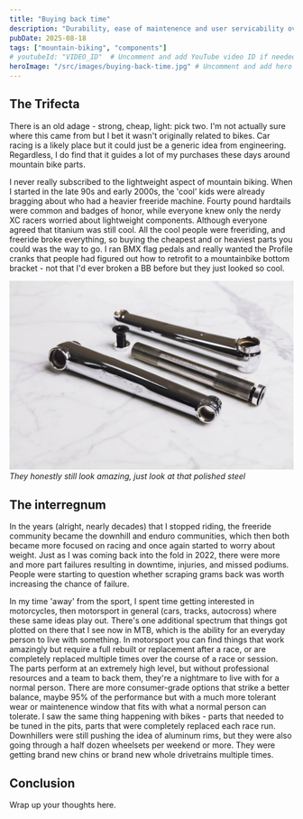 ```yaml
---
title: "Buying back time"
description: "Durability, ease of maintenence and user servicability over everthing else."
pubDate: 2025-08-18
tags: ["mountain-biking", "components"]
# youtubeId: "VIDEO_ID"  # Uncomment and add YouTube video ID if needed
heroImage: "/src/images/buying-back-time.jpg" # Uncomment and add hero image path if needed
---
```


## The Trifecta

There is an old adage - strong, cheap, light: pick two. I'm not actually sure where this came from but I bet it wasn't originally related to bikes. Car racing is a likely place but it could just be a generic idea from engineering. Regardless, I do find that it guides a lot of my purchases these days around mountain bike parts.

I never really subscribed to the lightweight aspect of mountain biking. When I started in the late 90s and early 2000s, the 'cool' kids were already bragging about who had a heavier freeride machine. Fourty pound hardtails were common and badges of honor, while everyone knew only the nerdy XC racers worried about lightweight components. Although everyone agreed that titanium was still cool. All the cool people were freeriding, and freeride broke everything, so buying the cheapest and or heaviest parts you could was the way to go. I ran BMX flag pedals and really wanted the Profile cranks that people had figured out how to retrofit to a mountainbike bottom bracket - not that I'd ever broken a BB before but they just looked so cool.

![profile cranks](/src/images/buying-back-time2.jpg)
_They honestly still look amazing, just look at that polished steel_

## The interregnum

In the years (alright, nearly decades) that I stopped riding, the freeride community became the downhill and enduro communities, which then both became more focused on racing and once again started to worry about weight. Just as I was coming back into the fold in 2022, there were more and more part failures resulting in downtime, injuries, and missed podiums. People were starting to question whether scraping grams back was worth increasing the chance of failure.

In my time 'away' from the sport, I spent time getting interested in motorcycles, then motorsport in general (cars, tracks, autocross) where these same ideas play out. There's one additional spectrum that things got plotted on there that I see now in MTB, which is the ability for an everyday person to live with something. In motorsport you can find things that work amazingly but require a full rebuilt or replacement after a race, or are completely replaced multiple times over the course of a race or session. The parts perform at an extremely high level, but without professional resources and a team to back them, they're a nightmare to live with for a normal person. There are more consumer-grade options that strike a better balance, maybe 95% of the performance but with a much more tolerant wear or maintenence window that fits with what a normal person can tolerate. I saw the same thing happening with bikes - parts that needed to be tuned in the pits, parts that were completely replaced each race run. Downhillers were still pushing the idea of aluminum rims, but they were also going through a half dozen wheelsets per weekend or more. They were getting brand new chins or brand new whole drivetrains multiple times.

## Conclusion

Wrap up your thoughts here.
